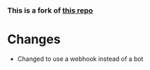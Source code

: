 ### This is a fork of [this repo](https://github.com/blha303/gitlab-discord-bridge)

# Changes
* Changed to use a webhook instead of a bot
